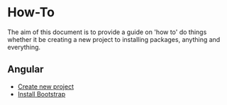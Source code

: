 # How-To
The aim of this document is to provide a guide on 'how to' do things whether it be creating a new project to installing packages, anything and everything.

## Angular

* [Create new project](https://github.com/lornasw93/mentoring/blob/main/angular/create-new-project.md)
* [Install Bootstrap](https://github.com/lornasw93/mentoring/blob/main/angular/install-bootstrap.md)
